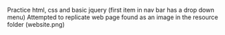 Practice html, css and basic jquery (first item in nav bar has a drop down menu)
Attempted to replicate web page found as an image in the resource folder (website.png)